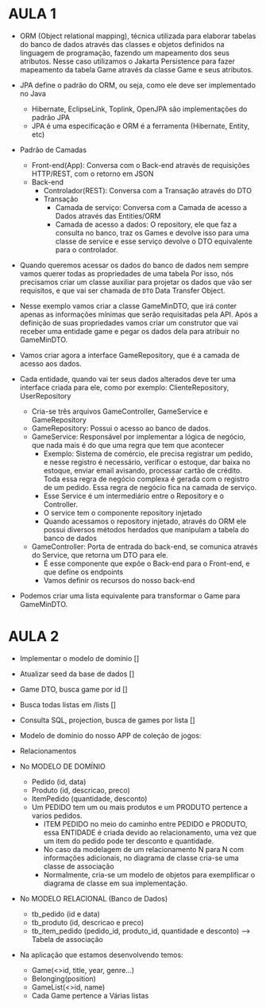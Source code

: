 # AULA 1

- ORM (Object relational mapping), técnica utilizada para elaborar tabelas do banco de dados através das classes
e objetos definidos na linguagem de programação, fazendo um mapeamento dos seus atributos. Nesse caso utilizamos
o Jakarta Persistence para fazer mapeamento da tabela Game através da classe Game e seus atributos.
- JPA define o padrão do ORM, ou seja, como ele deve ser implementado no Java
	- Hibernate, EclipseLink, Toplink, OpenJPA são implementações do padrão JPA
	- JPA é uma especificação e ORM é a ferramenta (Hibernate, Entity, etc)
- Padrão de Camadas
	- Front-end(App): Conversa com o Back-end através de requisições HTTP/REST, com o retorno em JSON
	- Back-end
		- Controlador(REST): Conversa com a Transação através do DTO
		- Transação
			- Camada de serviço: Conversa com a Camada de acesso a Dados através das Entities/ORM
			- Camada de acesso a dados: O repository, ele que faz a consulta no banco, traz os Games e devolve
			isso para uma classe de service e esse serviço devolve o DTO equivalente para o controlador.
			
- Quando queremos acessar os dados do banco de dados nem sempre vamos querer todas as propriedades de uma tabela
Por isso, nós precisamos criar um classe auxiliar para projetar os dados que vão ser requisitos, e que vai
ser chamada de `DTO` Data Transfer Object.
- Nesse exemplo vamos criar a classe GameMinDTO, que irá conter apenas as informações mínimas que serão 
requisitadas pela API. Após a definição de suas propriedades vamos criar um construtor que vai receber
uma entidade game e pegar os dados dela para atribuir no GameMinDTO.

- Vamos criar agora a interface GameRepository, que é a camada de acesso aos dados. 
- Cada entidade, quando vai ter seus dados alterados deve ter uma interface criada para ele, como por 
exemplo: ClienteRepository, UserRepository
	- Cria-se três arquivos GameController, GameService e GameRepository
	- GameRepository: Possui o acesso ao banco de dados.
	- GameService: Responsável por implementar a lógica de negócio, que nada mais é do que uma regra que tem que
	acontecer
		- Exemplo: Sistema de comércio, ele precisa registrar um pedido, e nesse registro é necessário, 
		verificar o estoque, dar baixa no estoque, enviar email avisando, processar cartão de crédito. Toda 
		essa regra de negócio complexa é gerada com o registro de um pedido. Essa regra de negócio fica na camada
		de serviço. 
		- Esse Service é um intermediário entre o Repository e o Controller.
		- O service tem o componente repository injetado
		- Quando acessamos o repository injetado, através do ORM ele possui diversos métodos herdados que manipulam 
		a tabela do banco de dados
	- GameController: Porta de entrada do back-end, se comunica através do Service, que retorna um DTO para ele.
		- É esse componente que expõe o Back-end para o Front-end, e que define os endpoints
		- Vamos definir os recursos do nosso back-end

- Podemos criar uma lista equivalente para transformar o Game para GameMinDTO.

# AULA 2

- Implementar o modelo de domínio []
- Atualizar seed da base de dados []
- Game DTO, busca game por id     []
- Busca todas listas em /lists	  []
- Consulta SQL, projection, busca de games por lista []

- Modelo de domínio do nosso APP de coleção de jogos: 
- Relacionamentos
- No MODELO DE DOMÍNIO
	- Pedido (id, data)
	- Produto (id, descricao, preco)
	- ItemPedido (quantidade, desconto)
	- Um PEDIDO tem um ou mais produtos e um PRODUTO pertence a varios pedidos.
		- ITEM PEDIDO no meio do caminho entre PEDIDO e PRODUTO, essa ENTIDADE é criada devido ao
		relacionamento, uma vez que um item do pedido pode ter desconto e quantidade.
		- No caso da modelagem de um relacionamento N para N com informações adicionais, no diagrama de classe
		cria-se uma classe de associação
		- Normalmente, cria-se um modelo de objetos para exemplificar o diagrama de classe em sua implementação.
- No MODELO RELACIONAL (Banco de Dados)
	- tb_pedido (id e data)
	- tb_produto (id, descricao e preco)
	- tb_item_pedido (pedido_id, produto_id, quantidade e desconto) --> Tabela de associação
- Na aplicação que estamos desenvolvendo temos:
	- Game(<<pk>>id, title, year, genre...)
	- Belonging(position)
	- GameList(<<pk>>id, name)
	- Cada Game pertence a Várias listas
	
	
	










